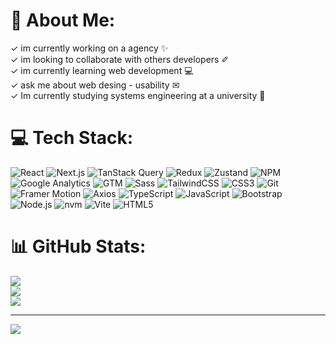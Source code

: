 # 💫 About Me:
✓ im currently working on a agency ✨<br>✓ im looking to collaborate with others developers ✐<br>✓ im currently learning web development 💻<br>✓ ask me about web desing - usability ✉<br>✓ Im currently studying systems engineering at a university 🌟


# 💻 Tech Stack:
![React](https://img.shields.io/badge/-React-61DAFB?style=flat-square&logo=react&logoColor=000000)
![Next.js](https://img.shields.io/badge/-Next.js-000000?style=flat-square&logo=nextdotjs&logoColor=white)
![TanStack Query](https://img.shields.io/badge/-TanStack%20Query-FF4154?style=flat-square&logo=reactquery&logoColor=white)
![Redux](https://img.shields.io/badge/-Redux-764ABC?style=flat-square&logo=redux&logoColor=white)
![Zustand](https://img.shields.io/badge/-Zustand-000000?style=flat-square&logo=zustand&logoColor=white)
![NPM](https://img.shields.io/badge/-NPM-CB3837?style=flat-square&logo=npm&logoColor=white)
![Google Analytics](https://img.shields.io/badge/-Google%20Analytics-E37400?style=flat-square&logo=googleanalytics&logoColor=white)
![GTM](https://img.shields.io/badge/-GTM-34A853?style=flat-square&logo=googletagmanager&logoColor=white)
![Sass](https://img.shields.io/badge/-Sass-CC6699?style=flat-square&logo=sass&logoColor=white)
![TailwindCSS](https://img.shields.io/badge/-TailwindCSS-06B6D4?style=flat-square&logo=tailwindcss&logoColor=white)
![CSS3](https://img.shields.io/badge/-CSS3-1572B6?style=flat-square&logo=css3&logoColor=white)
![Git](https://img.shields.io/badge/-Git-F05032?style=flat-square&logo=git&logoColor=white)
![Framer Motion](https://img.shields.io/badge/-Framer%20Motion-EF0179?style=flat-square&logo=framer&logoColor=white)
![Axios](https://img.shields.io/badge/-Axios-5A29E4?style=flat-square&logo=axios&logoColor=white)
![TypeScript](https://img.shields.io/badge/-TypeScript-3178C6?style=flat-square&logo=typescript&logoColor=white)
![JavaScript](https://img.shields.io/badge/-JavaScript-F7DF1E?style=flat-square&logo=javascript&logoColor=black)
![Bootstrap](https://img.shields.io/badge/-Bootstrap-7952B3?style=flat-square&logo=bootstrap&logoColor=white)
![Node.js](https://img.shields.io/badge/-Node.js-339933?style=flat-square&logo=node.js&logoColor=white)
![nvm](https://img.shields.io/badge/-nvm-43853D?style=flat-square&logo=nodedotjs&logoColor=white)
![Vite](https://img.shields.io/badge/-Vite-646CFF?style=flat-square&logo=vite&logoColor=white)
![HTML5](https://img.shields.io/badge/-HTML5-E34F26?style=flat-square&logo=html5&logoColor=white)
# 📊 GitHub Stats:
![](https://github-readme-stats.vercel.app/api?username=jhosuapp&theme=react&hide_border=false&include_all_commits=false&count_private=false)<br/>
![](https://github-readme-streak-stats.herokuapp.com/?user=jhosuapp&theme=react&hide_border=false)<br/>
![](https://github-readme-stats.vercel.app/api/top-langs/?username=jhosuapp&theme=react&hide_border=false&include_all_commits=false&count_private=false&layout=compact)

---
[![](https://visitcount.itsvg.in/api?id=jhosuapp&icon=0&color=0)](https://visitcount.itsvg.in)

<!-- Proudly created with GPRM ( https://gprm.itsvg.in ) -->
